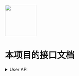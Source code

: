 <img src = "https://raw.githubusercontent.com/Mobile-Internet-BIT-20/TermProject/main/Element/Logo/loading.png" width = "100px" height = "100px"/>

# 本项目的接口文档

<details>
  <summary>User API</summary>
  
  - [注册接口](https://github.com/Mobile-Internet-BIT-20/TermProject/blob/main/Document/API/Register.md)
  - [登录接口](https://github.com/Mobile-Internet-BIT-20/TermProject/blob/main/Document/API/Login.md)
  - [账号删除接口](https://github.com/Mobile-Internet-BIT-20/TermProject/blob/main/Document/API/deleteAccount.md)
</details>
